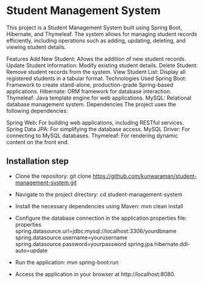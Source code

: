 
# Student Management System 

This project is a Student Management System built using Spring Boot, Hibernate, and Thymeleaf. The system allows for managing student records efficiently, including operations such as adding, updating, deleting, and viewing student details.

Features Add New Student: Allows the addition of new student records. Update Student Information: Modify existing student details. Delete Student: Remove student records from the system. View Student List: Display all registered students in a tabular format. Technologies Used Spring Boot: Framework to create stand-alone, production-grade Spring-based applications. Hibernate: ORM framework for database interaction. Thymeleaf: Java template engine for web applications. MySQL: Relational database management system. Dependencies The project uses the following dependencies:

Spring Web: For building web applications, including RESTful services. Spring Data JPA: For simplifying the database access. MySQL Driver: For connecting to MySQL databases. Thymeleaf: For rendering dynamic content on the front end.
## Installation step



- Clone the repository: git clone https://github.com/kunwaraman/student-management-system.git
- Navigate to the project directory: cd student-management-system

- Install the necessary dependencies using Maven: mvn clean install

- Configure the database connection in the application.properties file: properties spring.datasource.url=jdbc:mysql://localhost:3306/yourdbname spring.datasource.username=yourusername spring.datasource.password=yourpassword spring.jpa.hibernate.ddl-auto=update

- Run the application: mvn spring-boot:run

- Access the application in your browser at http://localhost:8080.
